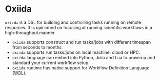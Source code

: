 # Oxiida

`oxiida` is a DSL for building and controlling tasks running on remote resources.
It is opinioned on focusing at running scientific workflows in a high-throughput manner.

- `oxiida` supports construct and run tasks/jobs with different timespan from seconds to months. 
- `oxiida` supports run tasks/jobs on local machine, cloud or HPC.
- `oxiida` language can embed into Python, Julia and Lua to powerup and standard your current workflow setup.
- `oxiida` runtime has native support for Workflow Definition Language (WDL).
